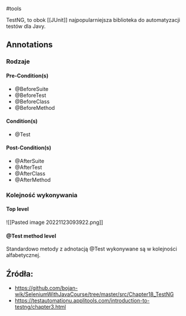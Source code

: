 #tools 

TestNG, to obok [[JUnit]] najpopularniejsza biblioteka do automatyzacji testów dla Javy.

## Annotations

### Rodzaje

#### Pre-Condition(s)
- @BeforeSuite
- @BeforeTest
- @BeforeClass
- @BeforeMethod

#### Condition(s)
- @Test

#### Post-Condition(s)
- @AfterSuite
- @AfterTest
- @AfterClass
- @AfterMethod

### Kolejność wykonywania

#### Top level

![[Pasted image 20221123093922.png]]

#### @Test method level

Standardowo metody z adnotacją @Test wykonywane są w kolejności alfabetycznej.

## Źródła:
- https://github.com/bojan-wik/SeleniumWithJavaCourse/tree/master/src/Chapter18_TestNG
- https://testautomationu.applitools.com/introduction-to-testng/chapter3.html
